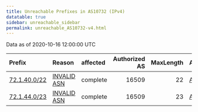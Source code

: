 ```yaml
---
title: Unreachable Prefixes in AS10732 (IPv4)
datatable: true
sidebar: unreachable_sidebar
permalink: unreachable_AS10732-v4.html
---
```


Data as of 2020-10-16 12:00:00 UTC


<div class="datatable-begin"></div>

| Prefix                                             | Reason                                                                                              | affected   |   Authorized AS |   MaxLength | Anchor                           |   unreachable /24s |
|:---------------------------------------------------|:----------------------------------------------------------------------------------------------------|:-----------|----------------:|------------:|:---------------------------------|-------------------:|
| [72.1.40.0/22](https://stat.ripe.net/72.1.40.0/22) | [INVALID ASN](https://rpki-validator.ripe.net/announcement-preview?asn=AS10732&prefix=72.1.40.0/22) | complete   |           16509 |          22 | [ARIN](unreachable_ARIN-v4.html) |                  4 |
| [72.1.44.0/23](https://stat.ripe.net/72.1.44.0/23) | [INVALID ASN](https://rpki-validator.ripe.net/announcement-preview?asn=AS10732&prefix=72.1.44.0/23) | complete   |           16509 |          23 | [ARIN](unreachable_ARIN-v4.html) |                  2 |

<div class="datatable-end"></div>